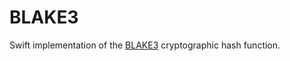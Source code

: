 # BLAKE3

Swift implementation of the [BLAKE3](https://github.com/BLAKE3-team/BLAKE3) cryptographic hash function.
